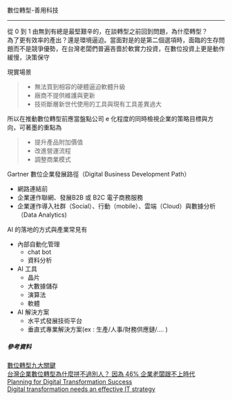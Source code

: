  數位轉型-善用科技

***

從 0 到 1 由無到有總是最堅艱辛的，在談轉型之前回到問題，為什麼轉型？<br>為了更有效率的產出？還是環境逼迫。當面對是的是第二個選項時，面臨的生存問題而不是競爭優勢，在台灣老闆們普遍吝嗇於軟實力投資，在數位投資上更是動作緩慢，決策保守<br>

現實場景

> + 無法買到相容的硬體逼迫軟體升級
> + 廠商不提供維護與更新
> + 技術斷層新世代使用的工具與現有工具差異過大

所以在推動數位轉型前應當盤點公司 e 化程度的同時檢視企業的策略目標與方向，可著墨的重點為

> + 提升產品附加價值
> + 改進營運流程
> + 調整商業模式

Gartner 數位企業發展路徑（Digital Business Development Path）

+ 網路連結前
+ 企業運作聯網、發展B2B 或 B2C 電子商務服務
+ 企業運作導入社群（Social）、行動（mobile）、雲端（Cloud）與數據分析（Data Analytics)



AI 的落地的方式與產業常見有

+ 內部自動化管理
  + chat bot
  + 資料分析
+ AI 工具
  + 晶片
  + 大數據儲存
  + 演算法
  + 軟體
+ AI 解決方案
  + 水平式發展技術平台
  + 垂直式專業解決方案(ex : 生產/人事/財務供應鏈/.... )

##### 參考資料

[數位轉型九大關鍵](https://buzzorange.com/techorange/2017/05/04/digitaltransformation/)<br>[台灣企業數位轉型為什麼拼不過別人？ 因為 46% 企業老闆跟不上時代](https://buzzorange.com/techorange/2017/07/04/oracle-research/)<br>[Planning for Digital Transformation Success](https://www.cio.com/article/3241405/cloud-computing/planning-for-digital-transformation-success.html)<br>[Digital transformation needs an effective IT strategy](https://www.cio.com/article/3269804/digital-transformation/digital-transformation-needs-an-effective-it-strategy.html)

